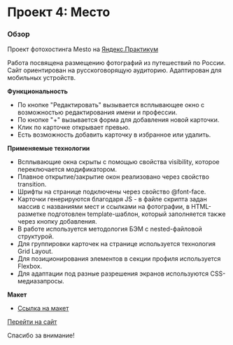 # Проект 4: Место

### Обзор

Проект фотохостинга Mesto на [Яндекс.Практикум](https://praktikum.yandex.ru/)

Работа посвящена размещению фотографий из путешествий по России. Сайт ориентирован на русскоговорящую аудиторию. Адаптирован для мобильных устройств.

**Функциональность**

* По кнопке "Редактировать" вызывается всплывающее окно с возможностью редактирования имени и профессии.
* По кнопке "+" вызывается форма для добавления новой карточки.
* Клик по карточке открывает превью.
* Есть возможность добавить карточку в избранное или удалить.

**Применяемые технологии**

* Всплывающие окна скрыты с помощью свойства visibility, которое переключается модификатором.
* Плавное открытие/закрытие окон реализовано через свойство transition.
* Шрифты на странице подключены через свойство @font-face.
* Карточки генерируются благодаря JS  - в файле скрипта задан массив с названиями мест и ссылками на фотографии, в HTML-разметке подготовлен template-шаблон, который заполняется также через кнопку добавления.
* В работе используется методология БЭМ с nested-файловой структурой.
* Для группировки карточек на странице используется технология Grid Layout.
* Для позиционирования элементов в секции профиля используется Flexbox.
* Для адаптации под разные разрешения экранов используются CSS-медиазапросы.

**Макет**

* [Ссылка на макет](https://www.figma.com/file/uyE0hmyYWC6NE9Lt8wgc0H/JavaScript.-Sprint-5?node-id=3%3A279)

[Перейти на сайт](https://bambambarabam.github.io/mesto/)

Спасибо за внимание!
